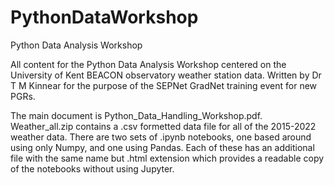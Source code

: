 # PythonDataWorkshop
Python Data Analysis Workshop

All content for the Python Data Analysis Workshop centered on the University of Kent BEACON observatory weather station data. Written by Dr T M Kinnear for the purpose of the SEPNet GradNet training event for new PGRs.

The main document is Python_Data_Handling_Workshop.pdf. Weather_all.zip contains a .csv formetted data file for all of the 2015-2022 weather data. There are two sets of .ipynb notebooks, one based around using only Numpy, and one using Pandas. Each of these has an additional file with the same name but .html extension which provides a readable copy of the notebooks without using Jupyter.
